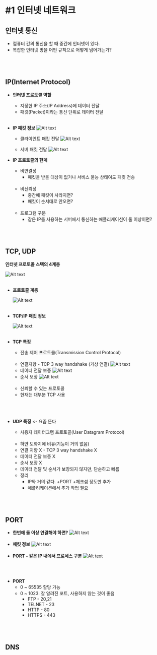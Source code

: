 # #1 인터넷 네트워크

##  인터넷 통신
- 컴퓨터 간의 통신을 할 때 중간에 인터넷이 있다.
- 복잡한 인터넷 망을 어떤 규칙으로 어떻게 넘어가는가?
<br><br>
<br><br>
## IP(Internet Protocol)
- **인터넷 프로토콜 역할**
    - 지정한 IP 주소(IP Address)에 데이터 전달
    - 패킷(Packet)이라는 통신 단위로 데이터 전달
<br><br>

- **IP 패킷 정보**
    ![Alt text](./image/IP%20패킷%20정보.png)

    - 클라이언트 패킷 전달
    ![Alt text](./image/클라이언트%20패킷%20전달.png) 

    - 서버 패킷 전달
    ![Alt text](./image/서버%20패킷%20전달.png)

- **IP 프로토콜의 한계**
    - 비연결성
        - 패킷을 받을 대상이 없거나 서비스 불능 상태여도 패킷 전송
    <br><br>
    - 비신뢰성
        - 중간에 패킷이 사라지면?
        - 패킷이 순서대로 안오면?
    <br><br>
    - 프로그램 구분
        - 같은 IP를 사용하는 서버에서 통신하는 애플리케이션이 둘 이상이면?
<br><br>
<br><br>
## TCP, UDP

**인터넷 프로토콜 스택의 4계층**

![Alt text](./image/인터넷%20프로토콜%20스택의%204계층.png)
<br><br>

- **프로토콜 계층**

    ![Alt text](./image/프로토콜%20계층.png)
    <br><br>

- **TCP/IP 패킷 정보**

    ![Alt text](./image/TCP.IP%20패킷%20정보.png)
    <br><br>

- **TCP 특징**
    - 전송 제어 프로토콜(Transmission Control Protocol)
<br><br>
    - 연결지향 - TCP 3 way handshake (가상 연결)
        ![Alt text](./image/연결지향.png)
    - 데이터 전달 보증
        ![Alt text](./image/데이터%20전달%20보증.png)
    - 순서 보장
        ![Alt text](./image/순서%20보장.png)
<br><br>
    - 신뢰할 수 있는 프로토콜
    - 현재는 대부분 TCP 사용
<br><br>
<br><br>

- **UDP 특징** <- 요즘 뜬다
    - 사용자 데이터그램 프로토콜(User Datagram Protocol)
    <br><br>
    - 하얀 도화지에 비유(기능이 거의 없음)
    - 연결 지향 X - TCP 3 way handshake X
    - 데이터 전달 보증 X
    - 순서 보장 X
    - 데이터 전달 및 순서가 보장되지 않지만, 단순하고 빠름
    - 정리
        - IP와 거의 같다. +PORT +체크섬 정도만 추가
        - 애플리케이션에서 추가 작업 필요
<br><br>
<br><br>
## PORT
- **한번에 둘 이상 연결해야 하면?**
    ![Alt text](./image/한번에%20둘%20이상%20연결해야한다.png)
<br><br>
- **패킷 정보**
    ![Alt text](./image/패킷%20정보.png)
<br><br>
- **PORT - 같은 IP 내에서 프로세스 구분**
    ![Alt text](./image/같은%20IP%20내에서%20프로세스%20구분.png)

<br><br>
- **PORT**
    - 0 ~ 65535 할당 가능
    - 0 ~ 1023: 잘 알려진 포트, 사용하지 않는 것이 좋음
        - FTP - 20,21
        - TELNET - 23
        - HTTP - 80
        - HTTPS - 443
<br><br>
<br><br>
## DNS

